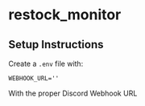 # restock_monitor
## Setup Instructions
Create a `.env` file with:

	WEBHOOK_URL=''

With the proper Discord Webhook URL
